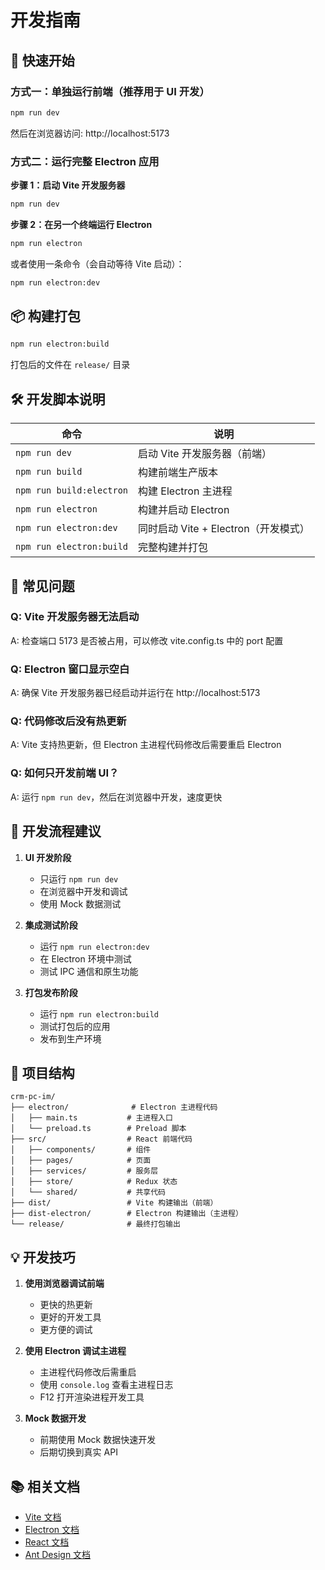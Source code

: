 # 开发指南

## 🚀 快速开始

### 方式一：单独运行前端（推荐用于 UI 开发）

```bash
npm run dev
```

然后在浏览器访问: http://localhost:5173

### 方式二：运行完整 Electron 应用

**步骤 1：启动 Vite 开发服务器**
```bash
npm run dev
```

**步骤 2：在另一个终端运行 Electron**
```bash
npm run electron
```

或者使用一条命令（会自动等待 Vite 启动）：
```bash
npm run electron:dev
```

## 📦 构建打包

```bash
npm run electron:build
```

打包后的文件在 `release/` 目录

## 🛠 开发脚本说明

| 命令 | 说明 |
|------|------|
| `npm run dev` | 启动 Vite 开发服务器（前端） |
| `npm run build` | 构建前端生产版本 |
| `npm run build:electron` | 构建 Electron 主进程 |
| `npm run electron` | 构建并启动 Electron |
| `npm run electron:dev` | 同时启动 Vite + Electron（开发模式） |
| `npm run electron:build` | 完整构建并打包 |

## 🐛 常见问题

### Q: Vite 开发服务器无法启动
A: 检查端口 5173 是否被占用，可以修改 vite.config.ts 中的 port 配置

### Q: Electron 窗口显示空白
A: 确保 Vite 开发服务器已经启动并运行在 http://localhost:5173

### Q: 代码修改后没有热更新
A: Vite 支持热更新，但 Electron 主进程代码修改后需要重启 Electron

### Q: 如何只开发前端 UI？
A: 运行 `npm run dev`，然后在浏览器中开发，速度更快

## 📝 开发流程建议

1. **UI 开发阶段**
   - 只运行 `npm run dev`
   - 在浏览器中开发和调试
   - 使用 Mock 数据测试

2. **集成测试阶段**
   - 运行 `npm run electron:dev`
   - 在 Electron 环境中测试
   - 测试 IPC 通信和原生功能

3. **打包发布阶段**
   - 运行 `npm run electron:build`
   - 测试打包后的应用
   - 发布到生产环境

## 🔧 项目结构

```
crm-pc-im/
├── electron/              # Electron 主进程代码
│   ├── main.ts           # 主进程入口
│   └── preload.ts        # Preload 脚本
├── src/                  # React 前端代码
│   ├── components/       # 组件
│   ├── pages/            # 页面
│   ├── services/         # 服务层
│   ├── store/            # Redux 状态
│   └── shared/           # 共享代码
├── dist/                 # Vite 构建输出（前端）
├── dist-electron/        # Electron 构建输出（主进程）
└── release/              # 最终打包输出
```

## 💡 开发技巧

1. **使用浏览器调试前端**
   - 更快的热更新
   - 更好的开发工具
   - 更方便的调试

2. **使用 Electron 调试主进程**
   - 主进程代码修改后需重启
   - 使用 `console.log` 查看主进程日志
   - F12 打开渲染进程开发工具

3. **Mock 数据开发**
   - 前期使用 Mock 数据快速开发
   - 后期切换到真实 API

## 📚 相关文档

- [Vite 文档](https://vitejs.dev/)
- [Electron 文档](https://www.electronjs.org/)
- [React 文档](https://react.dev/)
- [Ant Design 文档](https://ant.design/)
